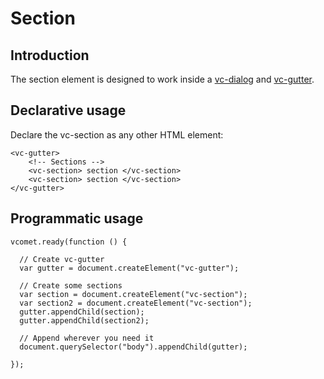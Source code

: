 # Section

## Introduction

The section element is designed to work inside a [vc-dialog](/vimlet/VimletComet/master/docs/release/index.html#!version=1.0.0&mode=tutorial&file=entries%2FComponents%2FDialog.md) and [vc-gutter](/vimlet/VimletComet/master/docs/release/index.html#!version=1.0.0&mode=tutorial&file=entries%2FComponents%2FGutter.md). 

## Declarative usage

Declare the vc-section as any other HTML element:

``` [html]
<vc-gutter>
    <!-- Sections -->
    <vc-section> section </vc-section>
    <vc-section> section </vc-section>
</vc-gutter>
```

## Programmatic usage

``` [javascript]
vcomet.ready(function () {

  // Create vc-gutter
  var gutter = document.createElement("vc-gutter");

  // Create some sections
  var section = document.createElement("vc-section");
  var section2 = document.createElement("vc-section");
  gutter.appendChild(section);  
  gutter.appendChild(section2);  

  // Append wherever you need it
  document.querySelector("body").appendChild(gutter);

});
```